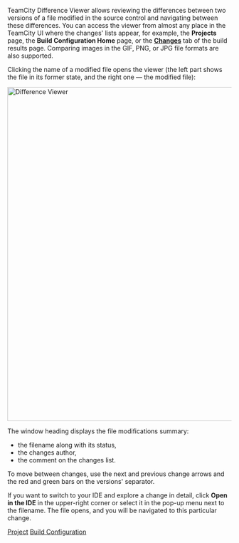 [//]: # (title: Difference Viewer)
[//]: # (auxiliary-id: Difference Viewer)

TeamCity Difference Viewer allows reviewing the differences between two versions of a file modified in the source control and navigating between these differences. You can access the viewer from almost any place in the TeamCity UI where the changes' lists appear, for example, the __Projects__ page, the __Build Configuration Home__ page, or the __[Changes](working-with-build-results.md#Changes)__ tab of the build results page. Comparing images in the GIF, PNG, or JPG file formats are also supported.

Clicking the name of a modified file opens the viewer (the left part shows the file in its former state, and the right one — the modified file):

<img src="diff-view.png" alt="Difference Viewer" width="750"/>

The window heading displays the file modifications summary:
* the filename along with its status,
* the changes author,
* the comment on the changes list.   

To move between changes, use the next and previous change arrows and the red and green bars on the versions' separator.

If you want to switch to your IDE and explore a change in detail, click __Open in the IDE__ in the upper-right corner or select it in the pop-up menu next to the filename. The file opens, and you will be navigated to this particular change.

 <seealso>
        <category ref="concepts">
            <a href="project.md">Project</a>
            <a href="build-configuration.md">Build Configuration</a>
        </category>
</seealso>